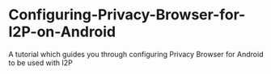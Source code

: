 # Configuring-Privacy-Browser-for-I2P-on-Android
A tutorial which guides you through configuring Privacy Browser for Android to be used with I2P
